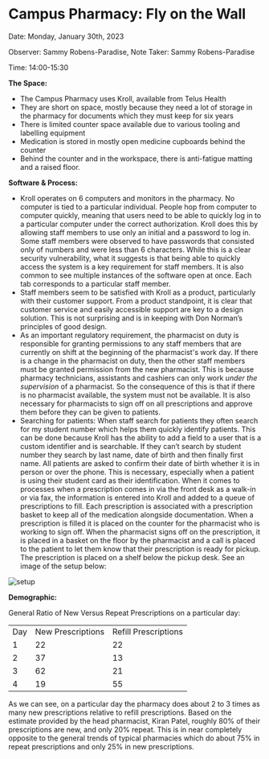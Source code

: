# Campus Pharmacy: Fly on the Wall

Date: Monday, January 30th, 2023

Observer: Sammy Robens-Paradise, Note Taker: Sammy Robens-Paradise

Time: 14:00-15:30

**The Space:**

- The Campus Pharmacy uses Kroll, available from Telus Health
- They are short on space, mostly because they need a lot of storage in the pharmacy for documents which they must keep for six years
- There is limited counter space available due to various tooling and labelling equipment
- Medication is stored in mostly open medicine cupboards behind the counter
- Behind the counter and in the workspace, there is anti-fatigue matting and a raised floor.

**Software & Process:**

- Kroll operates on 6 computers and monitors in the pharmacy. No computer is tied to a particular individual. People hop from computer to computer quickly, meaning that users need to be able to quickly log in to a particular computer under the correct authorization. Kroll does this by allowing staff members to use only an initial and a password to log in. Some staff members were observed to have passwords that consisted only of numbers and were less than 6 characters. While this is a clear security vulnerability, what it suggests is that being able to quickly access the system is a key requirement for staff members. It is also common to see multiple instances of the software open at once. Each tab corresponds to a particular staff member.
- Staff members seem to be satisfied with Kroll as a product, particularly with their customer support. From a product standpoint, it is clear that customer service and easily accessible support are key to a design solution. This is not surprising and is in keeping with Don Norman’s principles of good design.
- As an important regulatory requirement, the pharmacist on duty is responsible for granting permissions to any staff members that are currently on shift at the beginning of the pharmacist's work day. If there is a change in the pharmacist on duty, then the other staff members must be granted permission from the new pharmacist. This is because pharmacy technicians, assistants and cashiers can only work _under the supervision_ of a pharmacist. So the consequence of this is that if there is no pharmacist available, the system must not be available. It is also necessary for pharmacists to sign off on all prescriptions and approve them before they can be given to patients.
- Searching for patients: When staff search for patients they often search for my student number which helps them quickly identify patients. This can be done because Kroll has the ability to add a field to a user that is a custom identifier and is searchable. If they can’t search by student number they search by last name, date of birth and then finally first name. All patients are asked to confirm their date of birth whether it is in person or over the phone. This is necessary, especially when a patient is using their student card as their identification. When it comes to processes when a prescription comes in via the front desk as a walk-in or via fax, the information is entered into Kroll and added to a queue of prescriptions to fill. Each prescription is associated with a prescription basket to keep all of the medication alongside documentation. When a prescription is filled it is placed on the counter for the pharmacist who is working to sign off. When the pharmacist signs off on the prescription, it is placed in a basket on the floor by the pharmacist and a call is placed to the patient to let them know that their prescription is ready for pickup. The prescription is placed on a shelf below the pickup desk. See an image of the setup below:

![setup](../../../assets/setup.png)

**Demographic:**

General Ratio of New Versus Repeat Prescriptions on a particular day:

<table>
  <tr>
   <td>Day
   </td>
   <td>New Prescriptions
   </td>
   <td>Refill Prescriptions
   </td>
  </tr>
  <tr>
   <td>1
   </td>
   <td>22
   </td>
   <td>22
   </td>
  </tr>
  <tr>
   <td>2
   </td>
   <td>37
   </td>
   <td>13
   </td>
  </tr>
  <tr>
   <td>3
   </td>
   <td>62
   </td>
   <td>21
   </td>
  </tr>
  <tr>
   <td>4
   </td>
   <td>19
   </td>
   <td>55
   </td>
  </tr>
</table>

As we can see, on a particular day the pharmacy does about 2 to 3 times as many new prescriptions relative to refill prescriptions. Based on the estimate provided by the head pharmacist, Kiran Patel, roughly 80% of their prescriptions are new, and only 20% repeat. This is in near completely opposite to the general trends of typical pharmacies which do about 75% in repeat prescriptions and only 25% in new prescriptions.
